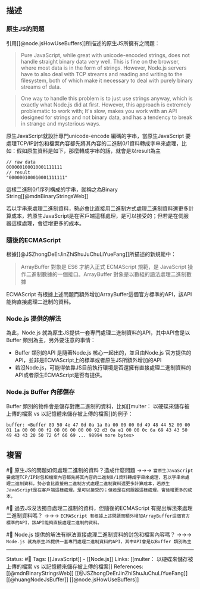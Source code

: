 
## 描述

### 原生JS的問題
引用[[@node.jsHowUseBuffers]]所描述的原生JS所擁有之問題：
> Pure JavaScript, while great with unicode-encoded strings, does not handle straight binary data very well. This is fine on the browser, where most data is in the form of strings. However, Node.js servers have to also deal with TCP streams and reading and writing to the filesystem, both of which make it necessary to deal with purely binary streams of data.

> One way to handle this problem is to just use strings anyway, which is exactly what Node.js did at first. However, this approach is extremely problematic to work with; It's slow, makes you work with an API designed for strings and not binary data, and has a tendency to break in strange and mysterious ways.

原生JavaScript就設計專門unicode-encode 編碼的字串，當原生JavaScript 要處理TCP/IP封包和檔案內容都先將其內容的二進制0/1資料轉成字串來處理，比如：假如原生資料是如下，那麼轉成字串的話，就會是以result為主
```
// raw data
000000100010001111111
// result
"000000100010001111111"
```

這樣二進制0/1序列構成的字串，就稱之為Binary String[[@mdnBinaryStringsWeb]]

若以字串來處理二進制資料，勢必會比直接用二進制方式處理二進制資料還更多計算成本，若原生JavaScript是在客戶端這樣處理，是可以接受的；但若是在伺服器這樣處理，會徒增更多的成本。

### 隨後的ECMAScript
根據[[@JSZhongDeErJinZhiShuJuChuLiYueFang]]所描述的新規範中：
> ArrayBuffer 對象是 ES6 才納入正式 ECMAScript 規範，是 JavaScript 操作二進制數據的一個接口。ArrayBuffer 對象是以數組的語法處理二進制數據

ECMAScript 有根據上述問題而額外增加ArrayBuffer這個官方標準的API，該API能夠直接處理二進制的資料。

### Node.js 提供的解法
為此，Node.js 就為原生JS提供一套專門處理二進制資料的API，其中API會是以Buffer 類別為主，另外要注意的事情：
- Buffer 類別的API 是隨著Node.js 核心一起出的，並且由Node.js 官方提供的API，並非是ECMAScript上的標準或者原生JS所額外增加的API
- 若沒Node.js，可能得依靠JS目前執行環境是否還擁有直接處理二進制資料的API或者原生ECMAScript是否有提供。

### Node.js Buffer 內部儲存
Buffer 類別的物件會是儲存對應二進制的資料，比如[[multer： 以硬碟來儲存被上傳的檔案 vs 以記憶體來儲存被上傳的檔案]]的例子：

```
buffer: <Buffer 89 50 4e 47 0d 0a 1a 0a 00 00 00 0d 49 48 44 52 00 00 01 1a 00 00 00 f2 08 06 00 00 00 92 d3 0a e1 00 00 0c 6a 69 43 43 50 49 43 43 20 50 72 6f 66 69 ... 98994 more bytes>
```

## 複習
#🧠 原生JS的問題如何處理二進制的資料？造成什麼問題 ->->-> `當原生JavaScript 要處理TCP/IP封包和檔案內容都先將其內容的二進制0/1資料轉成字串來處理，若以字串來處理二進制資料，勢必會比直接用二進制方式處理二進制資料還更多計算成本，若原生JavaScript是在客戶端這樣處理，是可以接受的；但若是在伺服器這樣處理，會徒增更多的成本。`
<!--SR:!2023-03-25,188,250-->


#🧠 過去JS沒法獨自處理二進制的資料，但隨後的ECMAScript 有提出解法來處理二進制資料嗎？ ->->-> `ECMAScript 有根據上述問題而額外增加ArrayBuffer這個官方標準的API，該API能夠直接處理二進制的資料。`
<!--SR:!2023-03-09,28,170-->


#🧠 Node.js 提供的解法有辦法直接處理二進制資料的封包和檔案內容嗎？ ->->-> `Node.js 就為原生JS提供一套專門處理二進制資料的API，其中API會是以Buffer 類別為主`
<!--SR:!2023-06-02,91,230-->

---
Status: #🌱 
Tags:
[[JavaScript]] - [[Node.js]]
Links:
[[multer： 以硬碟來儲存被上傳的檔案 vs 以記憶體來儲存被上傳的檔案]]
References:
[[@mdnBinaryStringsWeb]]
[[@JSZhongDeErJinZhiShuJuChuLiYueFang]]
[[@huangNodeJsBuffer]]
[[@node.jsHowUseBuffers]]